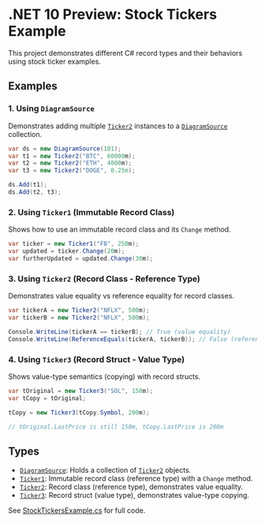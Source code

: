 # .NET 10 Preview: Stock Tickers Example

This project demonstrates different C# record types and their behaviors using stock ticker examples.

## Examples

### 1. Using `DiagramSource`

Demonstrates adding multiple [`Ticker2`](StockTickersExample.cs) instances to a [`DiagramSource`](StockTickersExample.cs) collection.

```csharp
var ds = new DiagramSource(101);
var t1 = new Ticker2("BTC", 60000m);
var t2 = new Ticker2("ETH", 4000m);
var t3 = new Ticker2("DOGE", 0.25m);

ds.Add(t1);
ds.Add(t2, t3);
```

### 2. Using `Ticker1` (Immutable Record Class)

Shows how to use an immutable record class and its `Change` method.

```csharp
var ticker = new Ticker1("FB", 250m);
var updated = ticker.Change(20m);
var furtherUpdated = updated.Change(30m);
```

### 3. Using `Ticker2` (Record Class - Reference Type)

Demonstrates value equality vs reference equality for record classes.

```csharp
var tickerA = new Ticker2("NFLX", 500m);
var tickerB = new Ticker2("NFLX", 500m);

Console.WriteLine(tickerA == tickerB); // True (value equality)
Console.WriteLine(ReferenceEquals(tickerA, tickerB)); // False (reference equality)
```

### 4. Using `Ticker3` (Record Struct - Value Type)

Shows value-type semantics (copying) with record structs.

```csharp
var tOriginal = new Ticker3("SOL", 150m);
var tCopy = tOriginal;

tCopy = new Ticker3(tCopy.Symbol, 200m);

// tOriginal.LastPrice is still 150m, tCopy.LastPrice is 200m
```

## Types

- [`DiagramSource`](StockTickersExample.cs): Holds a collection of [`Ticker2`](StockTickersExample.cs) objects.
- [`Ticker1`](StockTickersExample.cs): Immutable record class (reference type) with a `Change` method.
- [`Ticker2`](StockTickersExample.cs): Record class (reference type), demonstrates value equality.
- [`Ticker3`](StockTickersExample.cs): Record struct (value type), demonstrates value-type copying.

See [StockTickersExample.cs](StockTickersExample.cs) for full code.
